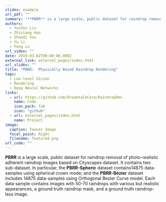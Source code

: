 ```yaml
---
slides: example
url_pdf: ""
summary: "**PBRR** is a large scale, public dataset for raindrop removal of photo-realistic adherent raindrop images based on Cityscapes dataset."
authors:
  - Yunfei Liu
  - Zhixiang Hao
  - Shaodi You
  - Yu Li
  - Feng Lu
url_video: ""
date: 2019-03-02T00:00:00.000Z
external_link: external_pages/index.html
url_slides: ""
title: "PBRR:  Physically Based Raindrop Rendering"
tags:
  - Low-level Vision
  - Rendering
  - Deep Neural Networks
links:
  - url: https://github.com/DreamtaleCore/RaindropRmv
    name: Code
    icon_pack: fab
    icon: "github"
  - url: external_pages/index.html
    name: Project
image:
  caption: Teaser Image
  focal_point: Right
  filename: featured.png
url_code: ""
---
```

<!--StartFragment-->

**PBRR** is a large scale, public dataset for raindrop removal of photo-realistic adherent raindrop images based on Cityscapes dataset. It contains two sub-dataset. In particular, the **PBRR-Spheric** dataset contains14875 data-samples using spherical crown mode; and the **PBRR-Bézier** dataset includes 14875 data-samples using Orthogonal Bezier Curve model. Each data sample contains images with 50-70 raindrops with various but realistic appearances, a ground truth raindrop mask, and a ground truth raindrop-less image.

<!--EndFragment-->